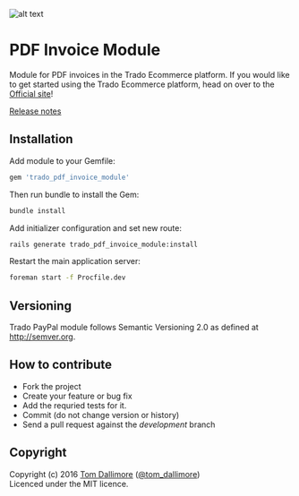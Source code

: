 ![alt text](http://cdn0.trado.io/trado-promo/assets/img/cropped.png "Trado")

# PDF Invoice Module
Module for PDF invoices in the Trado Ecommerce platform. If you would like to get started using the Trado Ecommerce platform, head on over to the [Official site](http://www.trado.io/?utm_source=github&utm_medium=website&utm_campaign=trado)!

[Release notes](http://release.tomdallimore.com/projects/trado-pdf-invoiceg)

## Installation

Add module to your Gemfile:

```ruby
gem 'trado_pdf_invoice_module'
```

Then run bundle to install the Gem:

```sh
bundle install
```

Add initializer configuration and set new route:

```sh
rails generate trado_pdf_invoice_module:install
```

Restart the main application server:

```sh
foreman start -f Procfile.dev
```

## Versioning

Trado PayPal module follows Semantic Versioning 2.0 as defined at
<http://semver.org>.

## How to contribute

* Fork the project
* Create your feature or bug fix
* Add the requried tests for it.
* Commit (do not change version or history)
* Send a pull request against the *development* branch

## Copyright
Copyright (c) 2016 [Tom Dallimore](http://www.tomdallimore.com/?utm_source=trado-pdf-invoice-module-github&utm_medium=website&utm_campaign=tomdallimore) ([@tom_dallimore](http://twitter.com/tom_dallimore))  
Licenced under the MIT licence.
